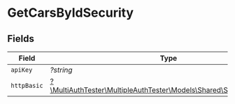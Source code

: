 # GetCarsByIdSecurity


## Fields

| Field                                                                                                        | Type                                                                                                         | Required                                                                                                     | Description                                                                                                  |
| ------------------------------------------------------------------------------------------------------------ | ------------------------------------------------------------------------------------------------------------ | ------------------------------------------------------------------------------------------------------------ | ------------------------------------------------------------------------------------------------------------ |
| `apiKey`                                                                                                     | *?string*                                                                                                    | :heavy_minus_sign:                                                                                           | N/A                                                                                                          |
| `httpBasic`                                                                                                  | [?\MultiAuthTester\MultipleAuthTester\Models\Shared\SchemeHTTPBasic](../../Models/Shared/SchemeHTTPBasic.md) | :heavy_minus_sign:                                                                                           | N/A                                                                                                          |